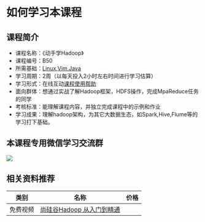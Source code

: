 # 如何学习本课程
## 课程简介
- 课程名称：《动手学Hadoop》
- 课程编号：B50
- 所需基础：[Linux](/linux),[Vim](/vim),[Java](/java)
- 学习周期：2周（以每天投入2小时左右时间进行学习估算）
- 学习形式：在线互动[课程使用帮助](/aboutus/help.html)
- 面向群体：想通过实战了解Hadoop框架，HDFS操作，完成MpaReduce任务的同学
- 考核标准：能理解课程内容，并独立完成课程中的示例和作业
- 学习成果：理解hadoop架构，为其它大数据生态，如Spark,Hive,Flume等的学习打下基础。

## 本课程专用微信学习交流群 
![](./images/qrcode.jpg)

## 相关资料推荐
| 类别     | 名称                                                         | 价格 |
| -------- | ------------------------------------------------------------ | ---- |
| 免费视频 | [尚硅谷Hadoop 从入门到精通](https://www.bilibili.com/video/BV17E411g7F2J) |      |